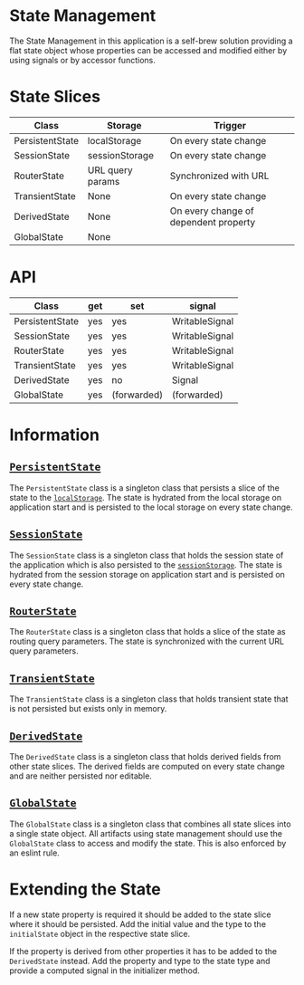 # State Management

The State Management in this application is a self-brew solution providing a flat state object whose properties can be accessed and modified either by using signals or by accessor functions.

# State Slices

| Class           | Storage          | Trigger                               |
| --------------- | ---------------- | ------------------------------------- |
| PersistentState | localStorage     | On every state change                 |
| SessionState    | sessionStorage   | On every state change                 |
| RouterState     | URL query params | Synchronized with URL                 |
| TransientState  | None             | On every state change                 |
| DerivedState    | None             | On every change of dependent property |
| GlobalState     | None             |                                       |

# API

| Class           | get | set         | signal         |
| --------------- | --- | ----------- | -------------- |
| PersistentState | yes | yes         | WritableSignal |
| SessionState    | yes | yes         | WritableSignal |
| RouterState     | yes | yes         | WritableSignal |
| TransientState  | yes | yes         | WritableSignal |
| DerivedState    | yes | no          | Signal         |
| GlobalState     | yes | (forwarded) | (forwarded)    |

# Information

## [`PersistentState`](./persistent-state.ts)

The `PersistentState` class is a singleton class that persists a slice of the state to the [`localStorage`](https://developer.mozilla.org/en-US/docs/Web/API/Window/localStorage).
The state is hydrated from the local storage on application start and is persisted to the local storage on every state change.

## [`SessionState`](./session-state.ts)

The `SessionState` class is a singleton class that holds the session state of the application which is also persisted to the [`sessionStorage`](https://developer.mozilla.org/en-US/docs/Web/API/Window/sessionStorage).
The state is hydrated from the session storage on application start and is persisted on every state change.

## [`RouterState`](./router-state.ts)

The `RouterState` class is a singleton class that holds a slice of the state as routing query parameters.
The state is synchronized with the current URL query parameters.

## [`TransientState`](./transient-state.ts)

The `TransientState` class is a singleton class that holds transient state that is not persisted but exists only in memory.

## [`DerivedState`](./derived-state.ts)

The `DerivedState` class is a singleton class that holds derived fields from other state slices.
The derived fields are computed on every state change and are neither persisted nor editable.

## [`GlobalState`](./global-state.ts)

The `GlobalState` class is a singleton class that combines all state slices into a single state object.
All artifacts using state management should use the `GlobalState` class to access and modify the state.
This is also enforced by an eslint rule.

# Extending the State

If a new state property is required it should be added to the state slice where it should be persisted.
Add the initial value and the type to the `initialState` object in the respective state slice.

If the property is derived from other properties it has to be added to the `DerivedState` instead.
Add the property and type to the state type and provide a computed signal in the initializer method.

